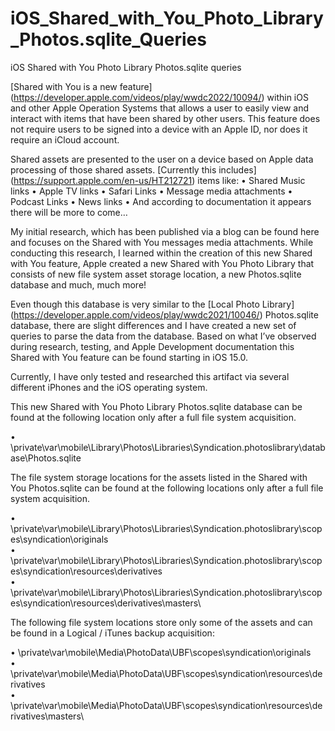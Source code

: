 # iOS_Shared_with_You_Photo_Library_Photos.sqlite_Queries
iOS Shared with You Photo Library Photos.sqlite queries

[Shared with You is a new feature] (https://developer.apple.com/videos/play/wwdc2022/10094/) within iOS and other Apple Operation Systems that allows a user to easily view and interact with items that have been shared by other users. This feature does not require users to be signed into a device with an Apple ID, nor does it require an iCloud account. 

Shared assets are presented to the user on a device based on Apple data processing of those shared assets. [Currently this includes] (https://support.apple.com/en-us/HT212721) items like:
•	Shared Music links
•	Apple TV links
•	Safari Links
•	Message media attachments
•	Podcast Links
•	News links
•	And according to documentation it appears there will be more to come…
     
My initial research, which has been published via a blog can be found here and focuses on the Shared with You messages media attachments. While conducting this research, I learned within the creation of this new Shared with You feature, Apple created a new Shared with You Photo Library that consists of new file system asset storage location, a new Photos.sqlite database and much, much more! 

Even though this database is very similar to the [Local Photo Library] (https://developer.apple.com/videos/play/wwdc2021/10046/) Photos.sqlite database, there are slight differences and I have created a new set of queries to parse the data from the database. Based on what I’ve observed during research, testing, and Apple Development documentation this Shared with You feature can be found starting in iOS 15.0.

Currently, I have only tested and researched this artifact via several different iPhones and the iOS operating system.

This new Shared with You Photo Library Photos.sqlite database can be found at the following location only after a full file system acquisition.

•	\private\var\mobile\Library\Photos\Libraries\Syndication.photoslibrary\database\Photos.sqlite

The file system storage locations for the assets listed in the Shared with You Photos.sqlite can be found at the following locations only after a full file system acquisition.

•	\private\var\mobile\Library\Photos\Libraries\Syndication.photoslibrary\scopes\syndication\originals\
•	\private\var\mobile\Library\Photos\Libraries\Syndication.photoslibrary\scopes\syndication\resources\derivatives\
•	\private\var\mobile\Library\Photos\Libraries\Syndication.photoslibrary\scopes\syndication\resources\derivatives\masters\

The following file system locations store only some of the assets and can be found in a Logical / iTunes backup acquisition:

•	\private\var\mobile\Media\PhotoData\UBF\scopes\syndication\originals\
•	\private\var\mobile\Media\PhotoData\UBF\scopes\syndication\resources\derivatives\
•	\\private\var\mobile\Media\PhotoData\UBF\scopes\syndication\resources\derivatives\masters\
